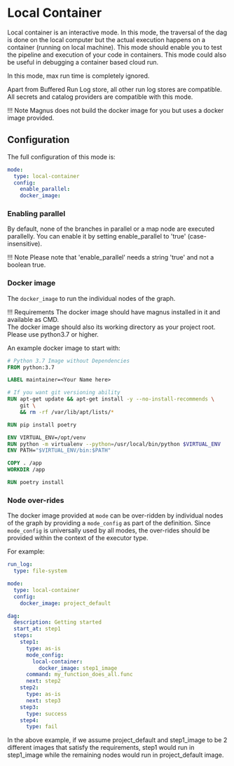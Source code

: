 # Local Container

Local container is an interactive mode. In this mode, the traversal of the dag is done on the
local computer but the
actual execution happens on a container (running on local machine). This mode should enable you to test
the pipeline and execution of your code in containers. This mode could also be useful in
debugging a container based cloud run.

In this mode, max run time is completely ignored.

Apart from Buffered Run Log store, all other run log stores are compatible.
All secrets and catalog providers are compatible with this mode.

!!! Note
    Magnus does not build the docker image for you but uses a docker image provided.

## Configuration

The full configuration of this mode is:

```yaml
mode:
  type: local-container
  config:
    enable_parallel:
    docker_image:
```

### Enabling parallel

By default, none of the branches in parallel or a map node are executed parallelly.
You can enable it by setting enable_parallel to 'true' (case-insensitive).


!!! Note
    Please note that 'enable_parallel' needs a string 'true' and not a boolean true.


### Docker image

The ```docker_image``` to run the individual nodes of the graph.

!!! Requirements
    The docker image should have magnus installed in it and available as CMD.
    <br>
    The docker image should also its working directory as your project root.
    <br>
    Please use python3.7 or higher.


An example docker image to start with:

```dockerfile
# Python 3.7 Image without Dependencies
FROM python:3.7

LABEL maintainer=<Your Name here>

# If you want git versioning ability
RUN apt-get update && apt-get install -y --no-install-recommends \
    git \
    && rm -rf /var/lib/apt/lists/*

RUN pip install poetry

ENV VIRTUAL_ENV=/opt/venv
RUN python -m virtualenv --python=/usr/local/bin/python $VIRTUAL_ENV
ENV PATH="$VIRTUAL_ENV/bin:$PATH"

COPY . /app
WORKDIR /app

RUN poetry install
```

### Node over-rides

The docker image provided at ```mode``` can be over-ridden by individual nodes of the graph by providing a
```mode_config``` as part of the definition. Since ```mode_config``` is universally used by all modes, the
over-rides should be provided within the context of the executor type.

For example:

```yaml
run_log:
  type: file-system

mode:
  type: local-container
  config:
    docker_image: project_default

dag:
  description: Getting started
  start_at: step1
  steps:
    step1:
      type: as-is
      mode_config:
        local-container:
          docker_image: step1_image
      command: my_function_does_all.func
      next: step2
    step2:
      type: as-is
      next: step3
    step3:
      type: success
    step4:
      type: fail
```

In the above example, if we assume project_default and step1_image to be 2 different images that satisfy
the requirements, step1 would run in step1_image while the remaining nodes would run in project_default image.
